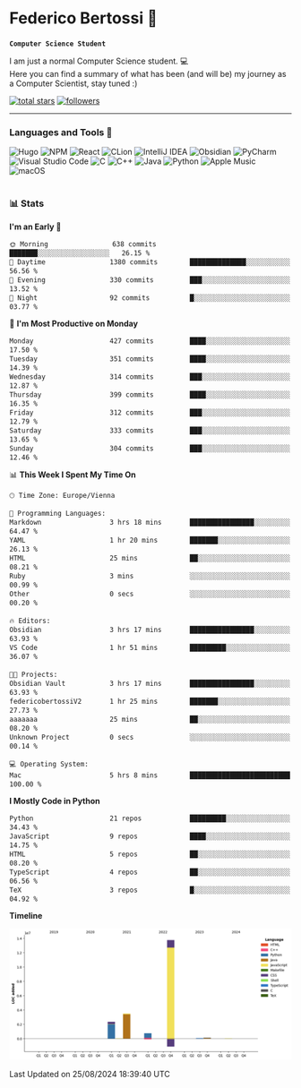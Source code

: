 # Federico Bertossi 🚀

**`Computer Science Student`**

[//]: # (Thanks to @ForrestKnight for the inspiration.)

<!-- TODO: Insert a banner image -->

I am just a normal Computer Science student. 💻 </br>
Here you can find a summary of what has been (and will be) my journey as a Computer Scientist, stay tuned :)

   <p>
      <a href="https://github.com/mrBymax?tab=repositories&sort=stargazers">
         <img alt="total stars" title="Total stars on GitHub" src="https://custom-icon-badges.demolab.com/github/stars/mrBymax?color=55960c&style=for-the-badge&labelColor=488207&logo=star"/></a>
<a href="https://github.com/mrBymax?tab=followers">
         <img alt="followers" title="Follow me on Github" src="https://custom-icon-badges.demolab.com/github/followers/mrBymax?color=236ad3&labelColor=1155ba&style=for-the-badge&logo=person-add&label=Follow&logoColor=white"/></a>
   </p>

---

<!-- TODO: Insert a GIF -->
### Languages and Tools 🧰

<!-- TODO: Change it with shields -->
![Hugo](https://img.shields.io/badge/Hugo-black.svg?style=for-the-badge&logo=Hugo)
![NPM](https://img.shields.io/badge/NPM-%23CB3837.svg?style=for-the-badge&logo=npm&logoColor=white)
![React](https://img.shields.io/badge/react-%2320232a.svg?style=for-the-badge&logo=react&logoColor=%2361DAFB)
![CLion](https://img.shields.io/badge/CLion-black?style=for-the-badge&logo=clion&logoColor=white)
![IntelliJ IDEA](https://img.shields.io/badge/IntelliJIDEA-000000.svg?style=for-the-badge&logo=intellij-idea&logoColor=white)
![Obsidian](https://img.shields.io/badge/Obsidian-%23483699.svg?style=for-the-badge&logo=obsidian&logoColor=white)
![PyCharm](https://img.shields.io/badge/pycharm-143?style=for-the-badge&logo=pycharm&logoColor=black&color=black&labelColor=green)
![Visual Studio Code](https://img.shields.io/badge/Visual%20Studio%20Code-0078d7.svg?style=for-the-badge&logo=visual-studio-code&logoColor=white)
![C](https://img.shields.io/badge/c-%2300599C.svg?style=for-the-badge&logo=c&logoColor=white)
![C++](https://img.shields.io/badge/c++-%2300599C.svg?style=for-the-badge&logo=c%2B%2B&logoColor=white)
![Java](https://img.shields.io/badge/java-%23ED8B00.svg?style=for-the-badge&logo=openjdk&logoColor=white)
![Python](https://img.shields.io/badge/python-3670A0?style=for-the-badge&logo=python&logoColor=ffdd54)
![Apple Music](https://img.shields.io/badge/Apple_Music-9933CC?style=for-the-badge&logo=apple-music&logoColor=white)
![macOS](https://img.shields.io/badge/mac%20os-000000?style=for-the-badge&logo=macos&logoColor=F0F0F0)


#

### 📊 Stats

<!-- ![My GitHub stats](https://github-readme-stats.vercel.app/api?username=mrBymax&show_icons=true&theme=dracula) -->


<!--START_SECTION:waka-->
**I'm an Early 🐤** 

```text
🌞 Morning                638 commits         ███████░░░░░░░░░░░░░░░░░░   26.15 % 
🌆 Daytime                1380 commits        ██████████████░░░░░░░░░░░   56.56 % 
🌃 Evening                330 commits         ███░░░░░░░░░░░░░░░░░░░░░░   13.52 % 
🌙 Night                  92 commits          █░░░░░░░░░░░░░░░░░░░░░░░░   03.77 % 
```
📅 **I'm Most Productive on Monday** 

```text
Monday                   427 commits         ████░░░░░░░░░░░░░░░░░░░░░   17.50 % 
Tuesday                  351 commits         ████░░░░░░░░░░░░░░░░░░░░░   14.39 % 
Wednesday                314 commits         ███░░░░░░░░░░░░░░░░░░░░░░   12.87 % 
Thursday                 399 commits         ████░░░░░░░░░░░░░░░░░░░░░   16.35 % 
Friday                   312 commits         ███░░░░░░░░░░░░░░░░░░░░░░   12.79 % 
Saturday                 333 commits         ███░░░░░░░░░░░░░░░░░░░░░░   13.65 % 
Sunday                   304 commits         ███░░░░░░░░░░░░░░░░░░░░░░   12.46 % 
```


📊 **This Week I Spent My Time On** 

```text
🕑︎ Time Zone: Europe/Vienna

💬 Programming Languages: 
Markdown                 3 hrs 18 mins       ████████████████░░░░░░░░░   64.47 % 
YAML                     1 hr 20 mins        ███████░░░░░░░░░░░░░░░░░░   26.13 % 
HTML                     25 mins             ██░░░░░░░░░░░░░░░░░░░░░░░   08.21 % 
Ruby                     3 mins              ░░░░░░░░░░░░░░░░░░░░░░░░░   00.99 % 
Other                    0 secs              ░░░░░░░░░░░░░░░░░░░░░░░░░   00.20 % 

🔥 Editors: 
Obsidian                 3 hrs 17 mins       ████████████████░░░░░░░░░   63.93 % 
VS Code                  1 hr 51 mins        █████████░░░░░░░░░░░░░░░░   36.07 % 

🐱‍💻 Projects: 
Obsidian Vault           3 hrs 17 mins       ████████████████░░░░░░░░░   63.93 % 
federicobertossiV2       1 hr 25 mins        ███████░░░░░░░░░░░░░░░░░░   27.73 % 
aaaaaaa                  25 mins             ██░░░░░░░░░░░░░░░░░░░░░░░   08.20 % 
Unknown Project          0 secs              ░░░░░░░░░░░░░░░░░░░░░░░░░   00.14 % 

💻 Operating System: 
Mac                      5 hrs 8 mins        █████████████████████████   100.00 % 
```

**I Mostly Code in Python** 

```text
Python                   21 repos            █████████░░░░░░░░░░░░░░░░   34.43 % 
JavaScript               9 repos             ████░░░░░░░░░░░░░░░░░░░░░   14.75 % 
HTML                     5 repos             ██░░░░░░░░░░░░░░░░░░░░░░░   08.20 % 
TypeScript               4 repos             ██░░░░░░░░░░░░░░░░░░░░░░░   06.56 % 
TeX                      3 repos             █░░░░░░░░░░░░░░░░░░░░░░░░   04.92 % 
```



**Timeline**

![Lines of Code chart](https://raw.githubusercontent.com/mrBymax/mrBymax/main/assets/bar_graph.png)


 Last Updated on 25/08/2024 18:39:40 UTC
<!--END_SECTION:waka-->


[linkedin]: https://linkedin.com/federico-bertossi
[website]:  https://www.federicobertossi.com

</details>
